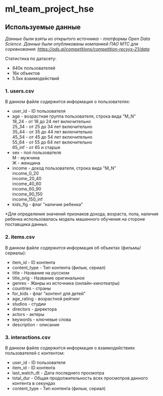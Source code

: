 # ml_team_project_hse

## Используемые данные

<em>Данные были взяты из открытого источника - платформы Open Data Science. Данные были опубликованы компанией ПАО МТС для соревнования: https://ods.ai/competitions/competition-recsys-21/data</em>

Статистика по датасету:
- 840к пользователей
- 16к объектов
- 5.5кк взаимодействий


### <b>1. users.csv</b>
В данном файле содержится информация о пользователях:

- user_id - ID пользователя
- age - возрастная группа пользователя, строка вида "M_N"  
18_24 - от 18 до 24 лет включительно  
25_34 - от 25 до 34 лет включительно  
35_44 - от 35 до 44 лет включительно  
45_54 - от 45 до 54 лет включительно  
55_64 - от 55 до 64 лет включительно  
65_inf - от 65 и старше
- sex - пол пользователя  
М - мужчина  
Ж - женщина
- income - доход пользователя, строка вида "M_N"  
income_0_20  
income_20_40  
income_40_60  
income_60_90  
income_90_150  
income_150_inf  
- kids_flg - флаг "наличие ребенка"  


*Для определения значений признаков дохода, возраста, пола, наличия ребенка использовалась модель машинного обучения на стороне поставщика данных.  

### <b>2. items.csv</b>
В данном файле содержится информация об объектах (фильмы/сериалы):

- item_id - ID контента
- content_type - Тип контента (фильм, сериал)
- title - Название на русском
- title_orig - Название оригинальное
- genres - Жанры из источника (онлайн-кинотеатры)
- countries - страны
- for_kids - флаг "контент для детей"
- age_rating - возрастной рейтинг
- studios - студии
- directors - директора
- actors - актеры
- keywords - ключевые слова
- description - описание

### <b>3. interactions.csv</b>
В данном файле содержится информация о взаимодействиях пользователей с контентом:

- user_id - ID пользователя
- item_id - ID контента
- last_watch_dt - Дата последнего просмотра
- total_dur - Общая продолжительность всех просмотров данного контента в секундах
- content_type - Тип контента (фильм, сериал)